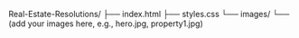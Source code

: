 Real-Estate-Resolutions/
├── index.html
├── styles.css
└── images/
    └── (add your images here, e.g., hero.jpg, property1.jpg)
